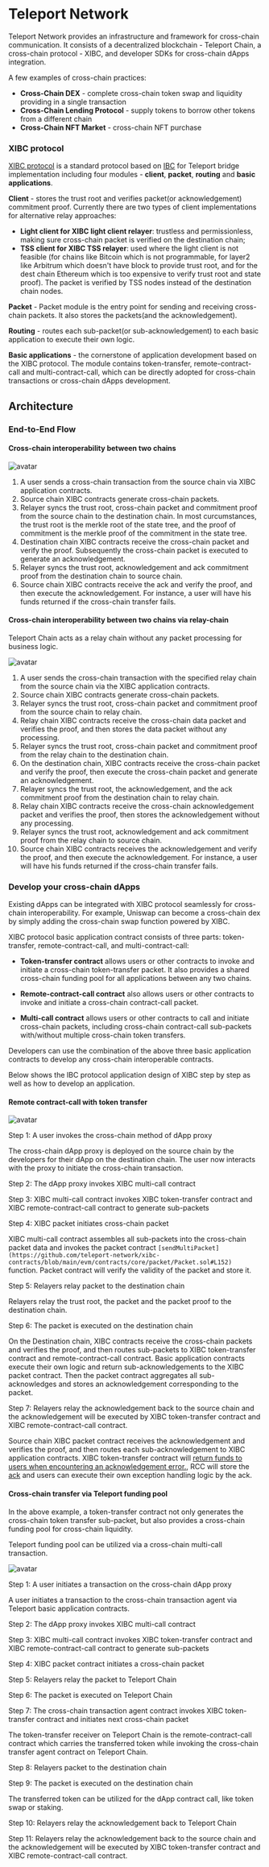 # Teleport Network

Teleport Network provides an infrastructure and framework for cross-chain communication. It consists of a decentralized blockchain - Teleport Chain, a cross-chain protocol - XIBC, and developer SDKs for cross-chain dApps integration.

A few examples of cross-chain practices:

* **Cross-Chain DEX** - complete cross-chain token swap and liquidity providing in a single transaction
* **Cross-Chain Lending Protocol** - supply tokens to borrow other tokens from a different chain
* **Cross-Chain NFT Market** - cross-chain NFT purchase

### XIBC protocol

[XIBC protocol](../modules/XIBC/README.md) is a standard protocol based on [IBC](https://ibcprotocol.org/) for Teleport bridge implementation including four modules - **client**, **packet**, **routing** and **basic applications**.

**Client** - stores the trust root and verifies packet(or acknowledgement) commitment proof. Currently there are two types of client implementations for alternative relay approaches:
* **Light client for XIBC light client relayer**: trustless and permissionless, making sure cross-chain packet is verified on the destination chain; 
* **TSS client for XIBC TSS relayer**: used where the light client is not feasible (for chains like Bitcoin which is not programmable, for layer2 like Arbitrum which doesn't have block to provide trust root, and for the dest chain Ethereum which is too expensive to verify trust root and state proof). The packet is verified by TSS nodes instead of the destination chain nodes.
   
**Packet** - Packet module is the entry point for sending and receiving cross-chain packets. It also stores the packets(and the acknowledgement).

**Routing** - routes each sub-packet(or sub-acknowledgement) to each basic application to execute their own logic.

**Basic applications** - the cornerstone of application development based on the XIBC protocol. The module contains  token-transfer, remote-contract-call and multi-contract-call, which can be directly adopted for cross-chain transactions or cross-chain dApps development.

## Architecture

### End-to-End Flow

#### Cross-chain interoperability between two chains

![avatar](./cross-chain.svg)

1. A user sends a cross-chain transaction from the source chain via XIBC application contracts.
2. Source chain XIBC contracts generate cross-chain packets.
3. Relayer syncs the trust root, cross-chain packet and commitment proof from the source chain to the destination chain. In most curcumstances, the trust root is the merkle root of the state tree, and the proof of commitment is the merkle proof of the commitment in the state tree.
4. Destination chain XIBC contracts receive the cross-chain packet and verify the proof. Subsequently the cross-chain packet is executed to generate an acknowledgement.
5. Relayer syncs the trust root, acknowledgement and ack commitment proof from the destination chain to source chain.
6. Source chain XIBC contracts receive the ack and verify the proof, and then execute the acknowledgement. For instance, a user will have his funds returned if the cross-chain transfer fails.


#### Cross-chain interoperability between two chains via relay-chain

Teleport Chain acts as a relay chain without any packet processing for business logic.

![avatar](./cross-chain-with-relay.svg)

1. A user sends the cross-chain transaction with the specified relay chain from the source chain via the XIBC application contracts.
2. Source chain XIBC contracts generate cross-chain packets.
3. Relayer syncs the trust root, cross-chain packet and commitment proof from the source chain to relay chain.
4. Relay chain XIBC contracts receive the cross-chain data packet and verifies the proof, and then stores the data packet without any processing.
5. Relayer syncs the trust root, cross-chain packet and commitment proof from the relay chain to the destination chain.
6. On the destination chain, XIBC contracts receive the cross-chain packet and verify the proof, then execute the cross-chain packet and generate an acknowledgement.
7. Relayer syncs the trust root, the acknowledgement, and the ack commitment proof from the destination chain to relay chain.
8. Relay chain XIBC contracts receive the cross-chain acknowledgement packet and verifies the proof, then stores the acknowledgement without any processing.
9. Relayer syncs the trust root, acknowledgement and ack commitment proof from the relay chain to source chain.
10. Source chain XIBC contracts receives the acknowledgement and verify the proof, and then execute the acknowledgement. For instance, a user will have his funds returned if the cross-chain transfer fails.

### Develop your cross-chain dApps

Existing dApps can be integrated with XIBC protocol seamlessly for cross-chain interoperability. For example, Uniswap can become a cross-chain dex by simply adding the cross-chain swap function powered by XIBC.

XIBC protocol basic application contract consists of three parts: token-transfer, remote-contract-call, and multi-contract-call:

* **Token-transfer contract** allows users or other contracts to invoke and initiate a cross-chain token-transfer packet. It also provides a shared cross-chain funding pool for all applications between any two chains.

* **Remote-contract-call contract** also allows users or other contracts to invoke and initiate a cross-chain contract-call packet.

* **Multi-call contract** allows users or other contracts to call and initiate cross-chain packets, including cross-chain contract-call sub-packets with/without multiple cross-chain token transfers.

Developers can use the combination of the above three basic application contracts to develop any cross-chain interoperable contracts.

Below shows the IBC protocol application design of XIBC step by step as well as how to develop an application. 

#### Remote contract-call with token transfer

![avatar](./rcc-with-transfer.svg)

Step 1: A user invokes the cross-chain method of dApp proxy

The cross-chain dApp proxy is deployed on the source chain by the developers for their dApp on the destination chain. The user now interacts with the proxy to initiate the cross-chain transaction. 

Step 2: The dApp proxy invokes XIBC multi-call contract

Step 3: XIBC multi-call contract invokes XIBC token-transfer contract and XIBC remote-contract-call contract to generate sub-packets

Step 4: XIBC packet initiates cross-chain packet

XIBC multi-call contract assembles all sub-packets into the cross-chain packet data and invokes the packet contract `[sendMultiPacket](https://github.com/teleport-network/xibc-contracts/blob/main/evm/contracts/core/packet/Packet.sol#L152)` function. Packet contract will verify the validity of the packet and store it.

Step 5: Relayers relay packet to the destination chain

Relayers relay the trust root, the packet and the packet proof to the destination chain.

Step 6: The packet is executed on the destination chain

On the Destination chain, XIBC contracts receive the cross-chain packets and verifies the proof, and then routes sub-packets to XIBC token-transfer contract and remote-contract-call contract. Basic application contracts execute their own logic and return sub-acknowledgements to the XIBC packet contract. Then the packet contract aggregates all sub-acknowledges and stores an acknowledgement corresponding to the packet.

Step 7: Relayers relay the acknowledgement back to the source chain and the acknowledgement will be executed by XIBC token-transfer contract and XIBC remote-contract-call contract.

Source chain XIBC packet contract receives the acknowledgement and verifies the proof, and then routes each sub-acknowledgement to XIBC application contracts. 
XIBC token-transfer contract will [return funds to users when encountering an acknowledgement error.](https://github.com/teleport-network/xibc-contracts/blob/main/evm/contracts/apps/transfer/Transfer.sol#L434), RCC will store the [ack](https://github.com/teleport-network/xibc-contracts/blob/main/evm/contracts/apps/rcc/RCC.sol#L156) and users can execute their own exception handling logic by the ack.

#### Cross-chain transfer via Teleport funding pool

In the above example, a token-transfer contract not only generates the cross-chain token transfer sub-packet, but also provides a cross-chain funding pool for cross-chain liquidity.

Teleport funding pool can be utilized via a cross-chain multi-call transaction.

![avatar](./2hop-transfer.svg)

Step 1: A user initiates a transaction on the cross-chain dApp proxy

A user initiates a transaction to the cross-chain transaction agent via Teleport basic application contracts.

Step 2: The dApp proxy invokes XIBC multi-call contract

Step 3: XIBC multi-call contract invokes XIBC token-transfer contract and XIBC remote-contract-call contract to generate sub-packets

Step 4: XIBC packet contract initiates a cross-chain packet

Step 5: Relayers relay the packet to Teleport Chain

Step 6: The packet is executed on Teleport Chain

Step 7: The cross-chain transaction agent contract invokes XIBC token-transfer contract and initiates next cross-chain packet

The token-transfer receiver on Teleport Chain is the remote-contract-call contract which carries the transferred token while invoking the cross-chain transfer agent contract on Teleport Chain.

Step 8: Relayers packet to the destination chain

Step 9: The packet is executed on the destination chain

The transferred token can be utilized for the dApp contract call, like token swap or staking.

Step 10: Relayers relay the acknowledgement back to Teleport Chain

Step 11: Relayers relay the acknowledgement back to the source chain and the acknowledgement will be executed by XIBC token-transfer contract and XIBC remote-contract-call contract.

